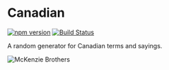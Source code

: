 # Canadian

[![npm version](https://badge.fury.io/js/canadian.svg)](http://badge.fury.io/js/canadian) [![Build Status](https://travis-ci.org/ryanburgess/canadian.svg?branch=master)](https://travis-ci.org/ryanburgess/canadian)

A random generator for Canadian terms and sayings.

![McKenzie Brothers](https://raw.github.com/ryanburgess/grunt-sassyclean/master/mckenzie-brothers.jpg)